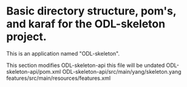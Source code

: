 # Basic directory structure, pom's, and karaf for the ODL-skeleton project.

This is an application named "ODL-skeleton".

This section modifies ODL-skeleton-api
this file will be undated
ODL-skeleton-api/pom.xml
ODL-skeleton-api/src/main/yang/skeleton.yang
features/src/main/resources/features.xml

	

